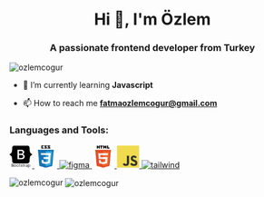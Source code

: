 <h1 align="center">Hi 👋, I'm Özlem</h1>
<h3 align="center">A passionate frontend developer from Turkey</h3>

<p align="left"> <img src="https://komarev.com/ghpvc/?username=ozlemcogur&label=Profile%20views&color=0e75b6&style=flat" alt="ozlemcogur" /> </p>

- 🌱 I’m currently learning **Javascript**

- 📫 How to reach me **fatmaozlemcogur@gmail.com**


<p align="left">
</p>

<h3 align="left">Languages and Tools:</h3>
<p align="left"> <a href="https://getbootstrap.com" target="_blank" rel="noreferrer"> <img src="https://raw.githubusercontent.com/devicons/devicon/master/icons/bootstrap/bootstrap-plain-wordmark.svg" alt="bootstrap" width="40" height="40"/> </a> <a href="https://www.w3schools.com/css/" target="_blank" rel="noreferrer"> <img src="https://raw.githubusercontent.com/devicons/devicon/master/icons/css3/css3-original-wordmark.svg" alt="css3" width="40" height="40"/> </a> <a href="https://www.figma.com/" target="_blank" rel="noreferrer"> <img src="https://www.vectorlogo.zone/logos/figma/figma-icon.svg" alt="figma" width="40" height="40"/> </a> <a href="https://www.w3.org/html/" target="_blank" rel="noreferrer"> <img src="https://raw.githubusercontent.com/devicons/devicon/master/icons/html5/html5-original-wordmark.svg" alt="html5" width="40" height="40"/> </a> <a href="https://developer.mozilla.org/en-US/docs/Web/JavaScript" target="_blank" rel="noreferrer"> <img src="https://raw.githubusercontent.com/devicons/devicon/master/icons/javascript/javascript-original.svg" alt="javascript" width="40" height="40"/> </a> <a href="https://tailwindcss.com/" target="_blank" rel="noreferrer"> <img src="https://www.vectorlogo.zone/logos/tailwindcss/tailwindcss-icon.svg" alt="tailwind" width="40" height="40"/> </a> </p>

<p><img align="left" src="https://github-readme-stats.vercel.app/api/top-langs?username=ozlemcogur&show_icons=true&locale=en&layout=compact" alt="ozlemcogur" /></p>

<p>&nbsp;<img align="center" src="https://github-readme-stats.vercel.app/api?username=ozlemcogur&show_icons=true&locale=en" alt="ozlemcogur" /></p>





